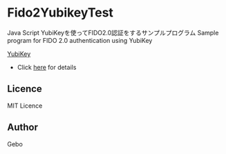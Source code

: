 Fido2YubikeyTest
====

Java Script
YubiKeyを使ってFIDO2.0認証をするサンプルプログラム
Sample program for FIDO 2.0 authentication using YubiKey

[YubiKey](https://www.yubico.com/product/security-key-by-yubico/#security-key)

- Click [here](https://qiita.com/gebo/items/33c48de1027f53f2712a) for details

## Licence
MIT Licence

## Author
Gebo

